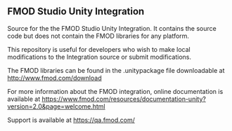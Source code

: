 FMOD Studio Unity Integration
---------------------------
Source for the the FMOD Studio Unity Integration.  It contains the source code but does
not contain the FMOD libraries for any platform.

This repository is useful for developers who wish to make local modifications to the 
Integration source or submit modifications.

The FMOD libraries can be found in the .unitypackage file downloadable at http://www.fmod.com/download

For more information about the FMOD integration, online documentation is available at
https://www.fmod.com/resources/documentation-unity?version=2.0&page=welcome.html

Support is available at https://qa.fmod.com/
